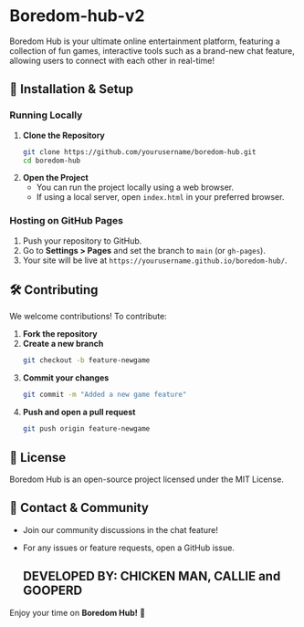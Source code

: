 # Boredom-hub-v2


Boredom Hub is your ultimate online entertainment platform, featuring a collection of fun games, interactive tools such as a brand-new chat feature, allowing users to connect with each other in real-time!



## 🚀 Installation & Setup

### Running Locally
1. **Clone the Repository**
   ```sh
   git clone https://github.com/yourusername/boredom-hub.git
   cd boredom-hub
   ```
2. **Open the Project**
   - You can run the project locally using a web browser.
   - If using a local server, open `index.html` in your preferred browser.

### Hosting on GitHub Pages
1. Push your repository to GitHub.
2. Go to **Settings > Pages** and set the branch to `main` (or `gh-pages`).
3. Your site will be live at `https://yourusername.github.io/boredom-hub/`.

## 🛠️ Contributing
We welcome contributions! To contribute:
1. **Fork the repository**
2. **Create a new branch**
   ```sh
   git checkout -b feature-newgame
   ```
3. **Commit your changes**
   ```sh
   git commit -m "Added a new game feature"
   ```
4. **Push and open a pull request**
   ```sh
   git push origin feature-newgame
   ```

## 📜 License
Boredom Hub is an open-source project licensed under the MIT License.

## 📢 Contact & Community
- Join our community discussions in the chat feature!
- For any issues or feature requests, open a GitHub issue.

  ## DEVELOPED BY: CHICKEN MAN, CALLIE and GOOPERD

Enjoy your time on **Boredom Hub!** 🎉

